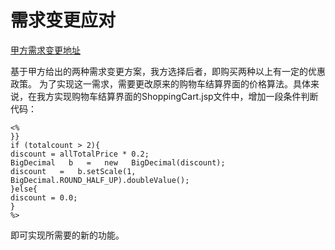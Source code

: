 # 需求变更应对

[甲方需求变更地址](https://github.com/wcl199343/OO-Course/blob/master/%E4%BD%9C%E4%B8%9A8%EF%BC%9A%E9%9C%80%E6%B1%82%E5%8F%98%E6%9B%B4.md)


基于甲方给出的两种需求变更方案，我方选择后者，即购买两种以上有一定的优惠政策。
为了实现这一需求，需要更改原来的购物车结算界面的价格算法。具体来说，在我方实现购物车结算界面的ShoppingCart.jsp文件中，增加一段条件判断代码：

    <%
    }}
    if (totalcount > 2){
    discount = allTotalPrice * 0.2; 
    BigDecimal   b   =   new   BigDecimal(discount);  
    discount   =   b.setScale(1,   BigDecimal.ROUND_HALF_UP).doubleValue();
    }else{						
    discount = 0.0;
    }
    %>
  
即可实现所需要的新的功能。
